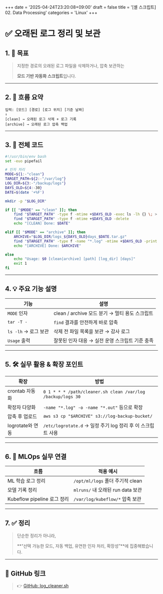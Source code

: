 +++
date = '2025-04-24T23:20:08+09:00'
draft = false
title = '[셸 스크립트] 02. Data Processing'
categories = 'Linux'
+++

# ✅ 오래된 로그 정리 및 보관

## 1. 🎯 목표

> 지정한 경로의 오래된 로그 파일을 삭제하거나, 압축 보관하는
> 
> 
> **모드 기반 자동화 스크립트**입니다.
> 

---

## 2. 🧠 흐름 요약

```
입력: [모드] [경로] [로그 위치] [기준 날짜]
↓
[clean] → 오래된 로그 삭제 + 로그 기록
[archive] → 오래된 로그 압축 백업
```

---

## 3. 🔧 전체 코드

```bash
#!/usr/bin/env bash
set -euo pipefail

# 인자 처리
MODE=${1:-"clean"}
TARGET_PATH=${2:-"/var/log"}
LOG_DIR=${3:-"/backup/logs"}
DAYS_OLD=${4:-30}
DATE=$(date '+%F')

mkdir -p "$LOG_DIR"

if [[ "$MODE" == "clean" ]]; then
    find "$TARGET_PATH" -type f -mtime +$DAYS_OLD -exec ls -lh {} \; > "$LOG_DIR/cleaned_$DATE.log"
    find "$TARGET_PATH" -type f -mtime +$DAYS_OLD -delete
    echo "[CLEAN] Done: $DATE"

elif [[ "$MODE" == "archive" ]]; then
    ARCHIVE="$LOG_DIR/logs_${DAYS_OLD}days_$DATE.tar.gz"
    find "$TARGET_PATH" -type f -name "*.log" -mtime +$DAYS_OLD -print | tar czf "$ARCHIVE" -T - || echo "No logs to archive"
    echo "[ARCHIVE] Done: $ARCHIVE"

else
    echo "Usage: $0 [clean|archive] [path] [log_dir] [days]"
    exit 1
fi
```

---

## 4. 💡 주요 기능 설명

| 기능 | 설명 |
| --- | --- |
| `MODE` 인자 | clean / archive 모드 분기 → 멀티 용도 스크립트 |
| `tar -T -` | `find` 결과를 안전하게 바로 압축 |
| `ls -lh` → 로그 보관 | 삭제 전 파일 목록을 보관 → 감사 로그 |
| `Usage` 출력 | 잘못된 인자 대응 → 실전 운영 스크립트 기준 충족 |

---

## 5. 🛠️ 실무 활용 & 확장 포인트

| 확장 | 방법 |
| --- | --- |
| crontab 자동화 | `0 1 * * * /path/cleaner.sh clean /var/log /backup/logs 30` |
| 확장자 다양화 | `-name "*.log" -o -name "*.out"` 등으로 확장 |
| 압축 후 업로드 | `aws s3 cp "$ARCHIVE" s3://log-backup-bucket/` |
| logrotate와 연동 | `/etc/logrotate.d` → 일정 주기 log 정리 후 이 스크립트 사용 |

---

## 6. 🔧 MLOps 실무 연결

| 흐름 | 적용 예시 |
| --- | --- |
| ML 학습 로그 정리 | `/opt/ml/logs` 폴더 주기적 clean |
| 모델 기록 정리 | `mlruns/` 내 오래된 run data 보관 |
| Kubeflow pipeline 로그 정리 | `/var/log/kubeflow/*` 압축 보관 |

---

## 7. ✅ 정리

> 단순한 정리가 아니라,
> 
> 
> **“선택 가능한 모드, 자동 백업, 유연한 인자 처리, 확장성”**에 집중해봤습니다.
> 

---

## 📎 GitHub 링크

> 👉 [GitHub: log_cleaner.sh](https://github.com/keonhoban/shell-scripts)
>
